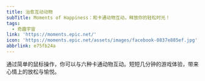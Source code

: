 ```yaml
---
title: 治愈互动动物
subTitle: Moments of Happiness：和卡通动物互动，释放你的轻松时光！
tags:
  - 奇趣宇宙
link: 'https://moments.epic.net/'
icon: 'https://moments.epic.net/assets/images/facebook-0837e885ef.jpg'
abbrlink: e75fb24a
---
```


通过简单的鼠标操作，你可以与六种卡通动物互动。短短几分钟的游戏体验，带来心情上的放松与愉悦。